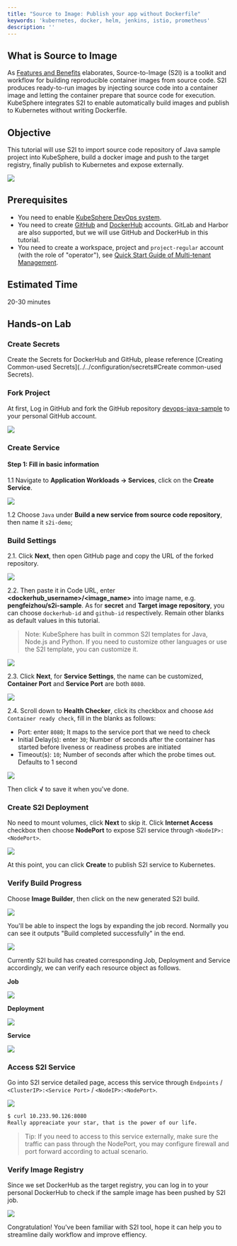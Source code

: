 ```yaml
---
title: "Source to Image: Publish your app without Dockerfile"
keywords: 'kubernetes, docker, helm, jenkins, istio, prometheus'
description: ''
---
```


## What is Source to Image

As [Features and Benefits](../../introduction/features) elaborates, Source-to-Image (S2I) is a toolkit and workflow for building reproducible container images from source code. S2I produces ready-to-run images by injecting source code into a container image and letting the container prepare that source code for execution. KubeSphere integrates S2I to enable automatically build images and publish to Kubernetes without writing Dockerfile.


## Objective

This tutorial will use S2I to import source code repository of Java sample project into KubeSphere, build a docker image and push to the target registry, finally publish to Kubernetes and expose externally.

![](https://pek3b.qingstor.com/kubesphere-docs/png/20200207162613.png)


## Prerequisites

- You need to enable [KubeSphere DevOps system](../../installation/install-devops).
- You need to create [GitHub](https://github.com/) and [DockerHub](http://www.dockerhub.com/) accounts. GitLab and Harbor are also supported, but we will use GitHub and DockerHub in this tutorial.
- You need to create a workspace, project and `project-regular` account (with the role of "operator"), see [Quick Start Guide of Multi-tenant Management](/../../quick-start/admin-quick-start/).


## Estimated Time

20-30 minutes

## Hands-on Lab

### Create Secrets

Create the Secrets for DockerHub and GitHub, please reference [Creating Common-used Secrets](../../configuration/secrets#Create common-used Secrets).

### Fork Project

At first, Log in GitHub and fork the GitHub repository [devops-java-sample](https://github.com/kubesphere/devops-java-sample) to your personal GitHub account.

![](https://pek3b.qingstor.com/kubesphere-docs/png/20200210174640.png)

### Create Service

#### Step 1: Fill in basic information

1.1 Navigate to **Application Workloads → Services**, click on the **Create Service**.

![](https://pek3b.qingstor.com/kubesphere-docs/png/20200210180908.png)

1.2 Choose `Java` under **Build a new service from source code repository**, then name it `s2i-demo`;


### Build Settings

2.1. Click **Next**, then open GitHub page and copy the URL of the forked repository.

![](https://pek3b.qingstor.com/kubesphere-docs/png/20200210215006.png)

2.2. Then paste it in Code URL, enter **<dockerhub_username>/<image_name>** into image name, e.g. **pengfeizhou/s2i-sample**. As for **secret** and **Target image repository**, you can choose `dockerhub-id` and `github-id` respectively. Remain other blanks as default values in this tutorial.

> Note: KubeSphere has built in common S2I templates for Java, Node.js and Python. If you need to customize other languages or use the S2I template, you can customize it.

![](https://pek3b.qingstor.com/kubesphere-docs/png/20200210220057.png)

2.3. Click **Next**, for **Service Settings**, the name can be customized, **Container Port** and **Service Port** are both `8080`.

![](https://pek3b.qingstor.com/kubesphere-docs/png/20190718095825.png#alt=)

2.4. Scroll down to **Health Checker**, click its checkbox and choose `Add Container ready check`, fill in the blanks as follows:

- Port: enter `8080`; It maps to the service port that we need to check
- Initial Delay(s): enter `30`; Number of seconds after the container has started before liveness or readiness probes are initiated
- Timeout(s): `10`; Number of seconds after which the probe times out. Defaults to 1 second

![](https://pek3b.qingstor.com/kubesphere-docs/png/20200210223047.png)

Then click **√** to save it when you've done.

### Create S2I Deployment

No need to mount volumes, click **Next** to skip it. Click **Internet Access** checkbox then choose **NodePort** to expose S2I service through `<NodeIP>:<NodePort>`.

![](https://pek3b.qingstor.com/kubesphere-docs/png/20200210223251.png)

At this point, you can click **Create** to publish S2I service to Kubernetes.


### Verify Build Progress

Choose **Image Builder**, then click on the new generated S2I build.

![](https://pek3b.qingstor.com/kubesphere-docs/png/20200210224618.png)

You'll be able to inspect the logs by expanding the job record. Normally you can see it outputs "Build completed successfully" in the end.

![](https://pek3b.qingstor.com/kubesphere-docs/png/20200210225006.png)

Currently S2I build has created corresponding Job, Deployment and Service accordingly, we can verify each resource object as follows.

**Job**

![](https://pek3b.qingstor.com/kubesphere-docs/png/20200210230158.png)

**Deployment**

![](https://pek3b.qingstor.com/kubesphere-docs/png/20200210230217.png)

**Service**

![](https://pek3b.qingstor.com/kubesphere-docs/png/20200210230239.png)

### Access S2I Service

Go into S2I service detailed page, access this service through `Endpoints` / `<ClusterIP>:<Service Port>` / `<NodeIP>:<NodePort>`.

![](https://pek3b.qingstor.com/kubesphere-docs/png/20200210230444.png)

```bash
$ curl 10.233.90.126:8080
Really appreaciate your star, that is the power of our life.
```


> Tip: If you need to access to this service externally, make sure the traffic can pass through the NodePort, you may configure firewall and port forward according to actual scenario.


### Verify Image Registry

Since we set DockerHub as the target registry, you can log in to your personal DockerHub to check if the sample image has been pushed by S2I job.

![](https://pek3b.qingstor.com/kubesphere-docs/png/20200210231552.png)

Congratulation! You've been familiar with S2I tool, hope it can help you to streamline daily workflow and improve effiency.
